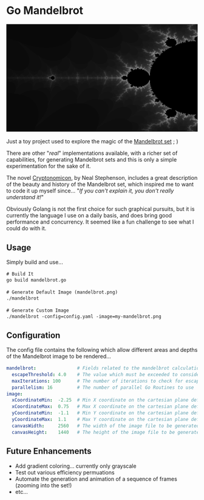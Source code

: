 # Go Mandelbrot

<img src="header.png" alt="mandelbrot image" width="1280"/>

Just a toy project used to explore the magic of the [Mandelbrot set](https://en.wikipedia.org/wiki/Mandelbrot_set) ; )

There are other "_real_" implementations available, with a richer set of capabilities, for generating Mandelbrot sets and this is only a simple experimentation for the sake of it.

The novel [Cryptonomicon](https://en.wikipedia.org/wiki/Cryptonomicon), by Neal Stephenson, includes a great description of the
beauty and history of the Mandelbrot set, which inspired me to want to code it up myself since... 
"_If you can't explain it, you don't really understand it!_"

Obviously Golang is not the first choice for such graphical pursuits, but it is currently the language I use on a daily basis,
and does bring good performance and concurrency.  It seemed like a fun challenge to see what I could do with it.

## Usage

Simply build and use...
```shell
# Build It
go build mandelbrot.go

# Generate Default Image (mandelbrot.png)
./mandelbrot

# Generate Custom Image
./mandelbrot -config=config.yaml -image=my-mandelbrot.png
```

## Configuration

The config file contains the following which allow different areas and depths of the Mandelbrot image to be rendered...
```yaml
mandelbrot:               # Fields related to the mandelbrot calculation
  escapeThreshold: 4.0    # The value which must be exceeded to consider a point as "escaped" to infinity and outside the set.
  maxIterations: 100      # The number of iterations to check for escape
  parallelism: 16         # The number of parallel Go Routines to use
image:
  xCoordinateMin:  -2.25  # Min X coordinate on the cartesian plane defining the scope of the image.
  xCoordinateMax:  0.75   # Max X coordinate on the cartesian plane defining the scope of the image.
  yCoordinateMin:  -1.1   # Min Y coordinate on the cartesian plane defining the scope of the image.
  yCoordinateMax:  1.1    # Max Y coordinate on the cartesian plane defining the scope of the image.
  canvasWidth:     2560   # The width of the image file to be generated.
  canvasHeight:    1440   # The height of the image file to be generated.
```

## Future Enhancements

- Add gradient coloring... currently only grayscale
- Test out various efficiency permuations
- Automate the generation and animation of a sequence of frames (zooming into the set!)
- etc...
